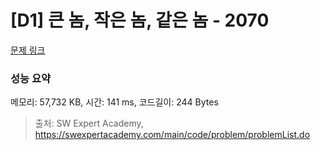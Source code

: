 # [D1] 큰 놈, 작은 놈, 같은 놈 - 2070 

[문제 링크](https://swexpertacademy.com/main/code/problem/problemDetail.do?contestProbId=AV5QQ6qqA40DFAUq) 

### 성능 요약

메모리: 57,732 KB, 시간: 141 ms, 코드길이: 244 Bytes



> 출처: SW Expert Academy, https://swexpertacademy.com/main/code/problem/problemList.do